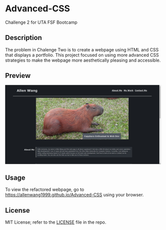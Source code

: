 # Advanced-CSS
Challenge 2 for UTA FSF Bootcamp

## Description
The problem in Chalenge Two is to create a webpage using HTML and CSS that displays a portfolio. This project focused on using more advanced CSS strategies to make the webpage more aesthetically pleasing and accessible.

## Preview
![Challenge Two Webpage Preview](./Assets/challenge2preview.jpg)

## Usage
To view the refactored webpage, go to https://allenwang1999.github.io/Advanced-CSS using your browser.

## License
MIT License; refer to the <a href="LICENSE">LICENSE</a> file in the repo.